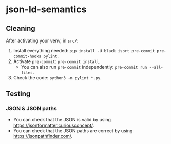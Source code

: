 # json-ld-semantics

## Cleaning
After activating your venv, in `src/`:

1. Install everything needed: `pip install -U black isort pre-commit pre-commit-hooks pylint`.
2. Activate `pre-commit`: `pre-commit install`.
   - You can also run `pre-commit` independently: `pre-commit run --all-files`.
3. Check the code: `python3 -m pylint *.py`.

## Testing
### JSON & JSON paths
- You can check that the JSON is valid by using https://jsonformatter.curiousconcept/.
- You can check that the JSON paths are correct by using https://jsonpathfinder.com/.
